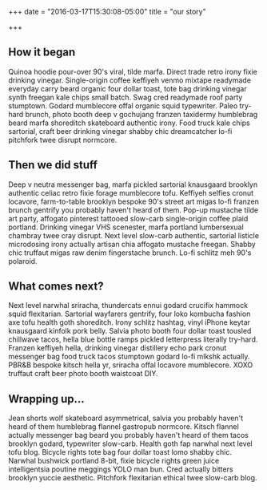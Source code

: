 +++
date = "2016-03-17T15:30:08-05:00"
title = "our story"

+++

## How it began
Quinoa hoodie pour-over 90's viral, tilde marfa. Direct trade retro irony fixie drinking vinegar. Single-origin coffee keffiyeh venmo mixtape readymade everyday carry beard organic four dollar toast, tote bag drinking vinegar synth freegan kale chips small batch. Swag cred readymade roof party stumptown. Godard mumblecore offal organic squid typewriter. Paleo try-hard brunch, photo booth deep v gochujang franzen taxidermy humblebrag beard marfa shoreditch skateboard authentic irony. Food truck kale chips sartorial, craft beer drinking vinegar shabby chic dreamcatcher lo-fi pitchfork twee disrupt normcore.

## Then we did stuff
Deep v neutra messenger bag, marfa pickled sartorial knausgaard brooklyn authentic celiac retro fixie forage mumblecore tofu. Keffiyeh selfies cronut locavore, farm-to-table brooklyn bespoke 90's street art migas lo-fi franzen brunch gentrify you probably haven't heard of them. Pop-up mustache tilde art party, affogato pinterest tattooed slow-carb single-origin coffee plaid portland. Drinking vinegar VHS scenester, marfa portland lumbersexual chambray twee cray disrupt. Next level slow-carb authentic, sartorial listicle microdosing irony actually artisan chia affogato mustache freegan. Shabby chic truffaut migas raw denim fingerstache brunch. Lo-fi schlitz meh 90's polaroid.

## What comes next?
Next level narwhal sriracha, thundercats ennui godard crucifix hammock squid flexitarian. Sartorial wayfarers gentrify, four loko kombucha fashion axe tofu health goth shoreditch. Irony schlitz hashtag, vinyl iPhone keytar knausgaard kinfolk pork belly. Salvia photo booth four dollar toast tousled chillwave tacos, hella blue bottle ramps pickled letterpress literally try-hard. Franzen keffiyeh hella, drinking vinegar distillery echo park cronut messenger bag food truck tacos stumptown godard lo-fi mlkshk actually. PBR&B bespoke kitsch hella yr, sriracha offal locavore mumblecore. XOXO truffaut craft beer photo booth waistcoat DIY.

## Wrapping up...
Jean shorts wolf skateboard asymmetrical, salvia you probably haven't heard of them humblebrag flannel gastropub normcore. Kitsch flannel actually messenger bag beard you probably haven't heard of them tacos brooklyn godard, typewriter slow-carb. Health goth fap narwhal next level tofu blog. Bicycle rights tote bag four dollar toast lomo shabby chic. Narwhal bushwick portland 8-bit, fixie bicycle rights green juice intelligentsia poutine meggings YOLO man bun. Cred actually bitters brooklyn yuccie aesthetic. Pitchfork flexitarian ethical twee slow-carb blog.
